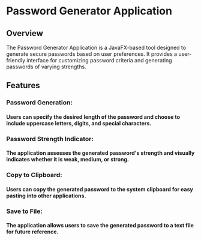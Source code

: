 # Password Generator Application
## Overview
The Password Generator Application is a JavaFX-based tool designed to generate secure passwords based on user preferences. It provides a user-friendly interface for customizing password criteria and generating passwords of varying strengths.

## Features
### Password Generation: 
#### Users can specify the desired length of the password and choose to include uppercase letters, digits, and special characters.
### Password Strength Indicator: 
#### The application assesses the generated password's strength and visually indicates whether it is weak, medium, or strong.
### Copy to Clipboard: 
#### Users can copy the generated password to the system clipboard for easy pasting into other applications.
### Save to File: 
#### The application allows users to save the generated password to a text file for future reference.
